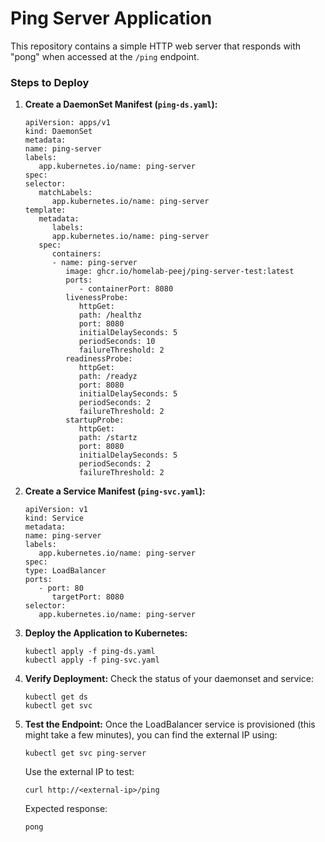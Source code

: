 # Ping Server Application

This repository contains a simple HTTP web server that responds with "pong" when accessed at the `/ping` endpoint.

### Steps to Deploy

1. **Create a DaemonSet Manifest (`ping-ds.yaml`):**

   ```
   apiVersion: apps/v1
   kind: DaemonSet
   metadata:
   name: ping-server
   labels:
      app.kubernetes.io/name: ping-server
   spec:
   selector:
      matchLabels:
         app.kubernetes.io/name: ping-server
   template:
      metadata:
         labels:
         app.kubernetes.io/name: ping-server
      spec:
         containers:
         - name: ping-server
            image: ghcr.io/homelab-peej/ping-server-test:latest
            ports:
               - containerPort: 8080
            livenessProbe:
               httpGet:
               path: /healthz
               port: 8080
               initialDelaySeconds: 5
               periodSeconds: 10
               failureThreshold: 2
            readinessProbe:
               httpGet:
               path: /readyz
               port: 8080
               initialDelaySeconds: 5
               periodSeconds: 2
               failureThreshold: 2
            startupProbe:
               httpGet:
               path: /startz
               port: 8080
               initialDelaySeconds: 5
               periodSeconds: 2
               failureThreshold: 2
   ```

2. **Create a Service Manifest (`ping-svc.yaml`):**

   ```
   apiVersion: v1
   kind: Service
   metadata:
   name: ping-server
   labels:
      app.kubernetes.io/name: ping-server
   spec:
   type: LoadBalancer
   ports:
      - port: 80
         targetPort: 8080
   selector:
      app.kubernetes.io/name: ping-server
   ```

3. **Deploy the Application to Kubernetes:**
   ```
   kubectl apply -f ping-ds.yaml
   kubectl apply -f ping-svc.yaml
   ```

4. **Verify Deployment:**
   Check the status of your daemonset and service:
   ```
   kubectl get ds
   kubectl get svc
   ```

5. **Test the Endpoint:**
   Once the LoadBalancer service is provisioned (this might take a few minutes), you can find the external IP using:
   ```
   kubectl get svc ping-server
   ```
   Use the external IP to test:
   ```
   curl http://<external-ip>/ping
   ```
   Expected response:
   ```
   pong
   ```